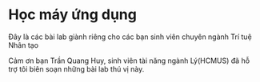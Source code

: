 # Học máy ứng dụng
Đây là các bài lab giành riêng cho các bạn sinh viên chuyên ngành Trí tuệ Nhân tạo

Cảm ơn bạn Trần Quang Huy, sinh viên tài năng ngành Lý(HCMUS) đã hỗ trợ tôi biên soạn những bài lab thú vị này.
